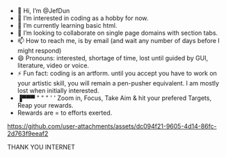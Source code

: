 - 👋 Hi, I’m @JefDun
- 👀 I’m interested in coding as a hobby for now.
- 🌱 I’m currently learning basic html.
- 💞️ I’m looking to collaborate on single page domains with section tabs.
- 📫 How to reach me, is by email (and wait any number of days before I might respond)
- 😄 Pronouns: interested, shortage of time, lost until guided by GUI, literature, video or voice.
- ⚡ Fun fact: coding is an artform. until you accept you have to work on your artistic skill, you will remain a pen-pusher equivalent. I am mostly lost when initially interested.
- ▐▀▀▀ " " " ' '  Zoom in, Focus, Take Aim & hit your prefered Targets, Reap your rewards.
- Rewards are = to efforts exerted.

https://github.com/user-attachments/assets/dc094f21-9605-4d14-86fc-2d763f9eeaf2

THANK YOU INTERNET
<!---
JefDun/JefDun is a ✨ special ✨ repository because its `README.md` (this file) appears on your GitHub profile.
You can click the Preview link to take a look at your changes.
--->
